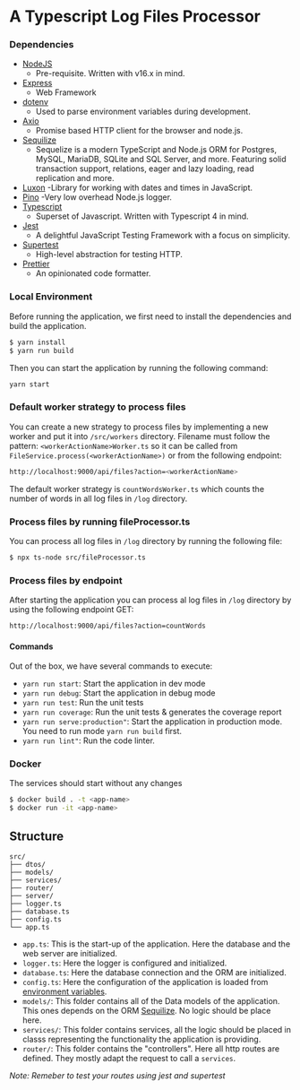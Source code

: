 # A Typescript Log Files Processor

### Dependencies

- [NodeJS](https://nodejs.org/en/)
  - Pre-requisite. Written with v16.x in mind.
- [Express](https://expressjs.com/)
  - Web Framework
- [dotenv](https://github.com/motdotla/dotenv)
  - Used to parse environment variables during development.
- [Axio](https://github.com/axios/axios)
  - Promise based HTTP client for the browser and node.js.
- [Sequilize](https://sequelize.org/)
  - Sequelize is a modern TypeScript and Node.js ORM for Postgres, MySQL, MariaDB, SQLite and SQL Server, and more. Featuring solid transaction support, relations, eager and lazy loading, read replication and more.
- [Luxon](https://github.com/moment/luxon)
  -Library for working with dates and times in JavaScript.
- [Pino](https://github.com/pinojs/pino)
  -Very low overhead Node.js logger.
- [Typescript](https://www.typescriptlang.org/)
  - Superset of Javascript. Written with Typescript 4 in mind.
- [Jest](https://jestjs.io/)
  - A delightful JavaScript Testing Framework with a focus on simplicity.
- [Supertest](https://github.com/visionmedia/supertest)
  - High-level abstraction for testing HTTP.
- [Prettier](https://prettier.io/)
  - An opinionated code formatter.


### Local Environment
Before running the application, we first need to install the dependencies and build the application.

```bash
$ yarn install
$ yarn run build
```

Then you can start the application by running the following command:
```bash
yarn start
```

### Default worker strategy to process files
You can create a new strategy to process files by implementing a new worker and put it into ```/src/workers``` directory.
Filename must follow the pattern: ```<workerActionName>Worker.ts``` so it can be called from 
```FileService.process(<workerActionName>)``` or from the following endpoint:
```bash
http://localhost:9000/api/files?action=<workerActionName>
```
The default worker strategy is ```countWordsWorker.ts``` which counts the number of words in all log files in ```/log``` directory.


### Process files by running fileProcessor.ts
You can process all log files in ```/log``` directory by running the following file:
```bash
$ npx ts-node src/fileProcessor.ts
```


### Process files by endpoint
After starting the application you can process al log files in ```/log``` directory by using the following endpoint GET:
```bash
http://localhost:9000/api/files?action=countWords
```


#### Commands
Out of the box, we have several commands to execute:

- `yarn run start`: Start the application in dev mode
- `yarn run debug`: Start the application in debug mode
- `yarn run test`: Run the unit tests
- `yarn run coverage`: Run the unit tests & generates the coverage report
- `yarn run serve:production"`: Start the application in production mode. You need to run  mode `yarn run build` first.
- `yarn run lint"`: Run the code linter.


### Docker
The services should start without any changes

```bash
$ docker build . -t <app-name>
$ docker run -it <app-name>
```


## Structure

```
src/
├── dtos/
├── models/
├── services/
├── router/
├── server/
├── logger.ts
├── database.ts
├── config.ts
└── app.ts
```

- `app.ts`: This is the start-up of the application. Here the database and the web server are initialized.
- `logger.ts`: Here the logger is configured and initialized.
- `database.ts`: Here the database connection and the ORM are initialized.
- `config.ts`: Here the configuration of the application is loaded from [environment variables](https://en.wikipedia.org/wiki/Environment_variable).
- `models/`: This folder contains all of the Data models of the application. This ones depends on the ORM [Sequilize](https://sequelize.org/). No logic should be place here.
- `services/`: This folder contains services, all the logic should be placed in classs representing the functionality the application is providing. 
- `router/`: This folder contains the "controllers". Here all http routes are defined. They mostly adapt the request to call a `services`.

*Note: Remeber to test your routes using jest and supertest*
